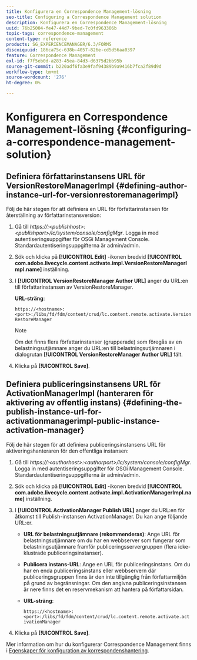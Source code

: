 ```yaml
---
title: Konfigurera en Correspondence Management-lösning
seo-title: Configuring a Correspondence Management solution
description: Konfigurera en Correspondence Management-lösning
uuid: 76b25004-fe47-44d7-9bed-7c0fd963306b
topic-tags: correspondence-management
content-type: reference
products: SG_EXPERIENCEMANAGER/6.3/FORMS
discoiquuid: 186ca75c-638b-4057-826e-cd5d56aa0397
feature: Correspondence Management
exl-id: f7f5eb0d-a283-45ea-84d3-d6375d2bb95b
source-git-commit: b220adf6fa3e9faf94389b9a9416b7fca2f89d9d
workflow-type: tm+mt
source-wordcount: '276'
ht-degree: 0%

---
```


# Konfigurera en Correspondence Management-lösning {#configuring-a-correspondence-management-solution}

## Definiera författarinstansens URL för VersionRestoreManagerImpl {#defining-author-instance-url-for-versionrestoremanagerimpl}

Följ de här stegen för att definiera en URL för författarinstansen för återställning av författarinstansversion:

1. Gå till *https://:&lt;publishhost>:&lt;publishport>/lc/system/console/configMgr*. Logga in med autentiseringsuppgifter för OSGi Management Console. Standardautentiseringsuppgifterna är admin/admin.
1. Sök och klicka på **[!UICONTROL Edit]** -ikonen bredvid **[!UICONTROL com.adobe.livecycle.content.activate.impl.VersionRestoreManagerImpl.name]** inställning.
1. I **[!UICONTROL VersionRestoreManager Author URL]** anger du URL:en till författarinstansen av VersionRestoreManager.

   **URL-sträng**:

   `https://<hostname>:<port>:/libs/fd/fdm/content/crud/lc.content.remote.activate.VersionRestoreManager`

   >[!NOTE]
   >
   >Om det finns flera författarinstanser (grupperade) som föregås av en belastningsutjämnare anger du URL:en till belastningsutjämnaren i dialogrutan **[!UICONTROL VersionRestoreManager Author URL]** fält.

1. Klicka på **[!UICONTROL Save]**.

## Definiera publiceringsinstansens URL för ActivationManagerImpl (hanteraren för aktivering av offentlig instans) {#defining-the-publish-instance-url-for-activationmanagerimpl-public-instance-activation-manager}

Följ de här stegen för att definiera publiceringsinstansens URL för aktiveringshanteraren för den offentliga instansen:

1. Gå till *https://:&lt;authorhost>:&lt;authorport>/lc/system/console/configMgr*. Logga in med autentiseringsuppgifter för OSGi Management Console. Standardautentiseringsuppgifterna är admin/admin.
1. Sök och klicka på **[!UICONTROL Edit]** -ikonen bredvid **[!UICONTROL com.adobe.livecycle.content.activate.impl.ActivationManagerImpl.name]** inställning.
1. I **[!UICONTROL ActivationManager Publish URL]** anger du URL:en för åtkomst till Publish-instansen ActivationManager. Du kan ange följande URL:er.

   * **URL för belastningsutjämnare (rekommenderas)**: Ange URL för belastningsutjämnare om du har en webbserver som fungerar som belastningsutjämnare framför publiceringsservergruppen (flera icke-klustrade publiceringsinstanser).
   * **Publicera instans-URL**: Ange en URL för publiceringsinstans. Om du har en enda publiceringsinstans eller webbservern där publiceringsgruppen finns är den inte tillgänglig från författarmiljön på grund av begränsningar. Om den angivna publiceringsinstansen är nere finns det en reservmekanism att hantera på författarsidan.
   * **URL-sträng**:

      `https://<hostname>:<port>:/libs/fd/fdm/content/crud/lc.content.remote.activate.activationManager`

1. Klicka på **[!UICONTROL Save]**.

Mer information om hur du konfigurerar Correspondence Management finns i [Egenskaper för konfiguration av korrespondenshantering](https://helpx.adobe.com/aem-forms/6-2/cm-configuration-properties.html).
